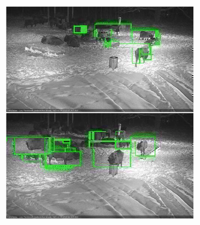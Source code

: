 ![20210131-172728-173733](in2/20210131/20210131-172728-173733_0_.jpg)
![20210131-173739-174744](in2/20210131/20210131-173739-174744_0_.jpg)
